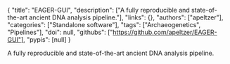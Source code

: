 {
  "title": "EAGER-GUI",
  "description": ["A fully reproducible and state-of-the-art ancient DNA analysis pipeline."],
  "links": {},
  "authors": ["apeltzer"],
  "categories": ["Standalone software"],
  "tags": ["Archaeogenetics", "Pipelines"],
  "doi": null,
  "githubs": ["https://github.com/apeltzer/EAGER-GUI"],
  "pypis": [null]
}

<!-- Generated by csv2md.R – do not edit by hand -->

A fully reproducible and state-of-the-art ancient DNA analysis pipeline.